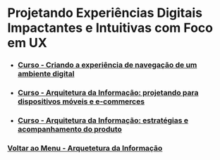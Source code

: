 # Projetando Experiências Digitais Impactantes e Intuitivas com Foco em UX

- ### [Curso - Criando a experiência de navegação de um ambiente digital](./CriandoExperienciasDigitais/menu.md)

- ### [Curso - Arquitetura da Informação: projetando para dispositivos móveis e e-commerces](./ProjetandoParaMobile/menu.md)

- ### [Curso - Arquitetura da Informação: estratégias e acompanhamento do produto](./Estrategias-AcompanhamentoDoProduto/menu.md)

### [Voltar ao Menu - Arquetetura da Informação](../menu.md)
